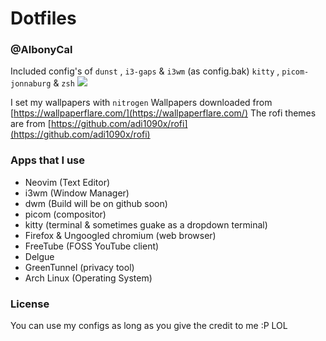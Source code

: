 # Dotfiles 
### @AlbonyCal

Included config's of `dunst` , `i3-gaps` & `i3wm` (as config.bak) 
`kitty` , `picom-jonnaburg` & `zsh`
<img src=https://i.imgur.com/vZH8qKC.png img>

I set my wallpapers with `nitrogen` 
Wallpapers downloaded from [https://wallpaperflare.com/](https://wallpaperflare.com/)
The rofi themes are from [https://github.com/adi1090x/rofi](https://github.com/adi1090x/rofi)

### Apps that I use
- Neovim (Text Editor)
- i3wm (Window Manager)
- dwm (Build will be on github soon)
- picom (compositor)
- kitty (terminal & sometimes guake as a dropdown terminal) 
- Firefox & Ungoogled chromium (web browser)
- FreeTube (FOSS YouTube client)
- Delgue
- GreenTunnel (privacy tool)
- Arch Linux (Operating System)



### License 
You can use my configs as long as you give the credit to me :P 
LOL


